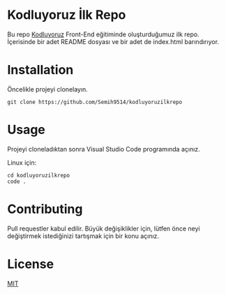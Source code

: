 # Kodluyoruz İlk Repo

Bu repo [Kodluyoruz](https://www.kodluyoruz.org/) Front-End eğitiminde oluşturduğumuz ilk repo. İçerisinde bir 
adet README dosyası ve bir adet de index.html barındırıyor.

# Installation
Öncelikle projeyi clonelayın. 

 ```
git clone https://github.com/Semih9514/kodluyoruzilkrepo
 ```



# Usage
Projeyi cloneladıktan sonra Visual Studio Code programında açınız.

Linux için:
 ```
cd kodluyoruzilkrepo
code .
 ```

# Contributing
Pull requestler kabul edilir. Büyük değişiklikler için, lütfen önce neyi değiştirmek istediğinizi tartışmak için bir konu açınız.


# License
[MIT](https://choosealicense.com/licenses/mit/)